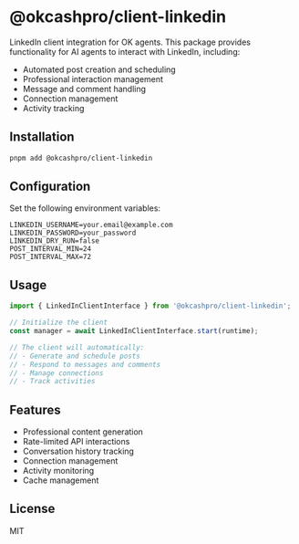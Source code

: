 # @okcashpro/client-linkedin

LinkedIn client integration for OK agents. This package provides functionality for AI agents to interact with LinkedIn, including:

- Automated post creation and scheduling
- Professional interaction management
- Message and comment handling
- Connection management
- Activity tracking

## Installation

```bash
pnpm add @okcashpro/client-linkedin
```

## Configuration

Set the following environment variables:

```env
LINKEDIN_USERNAME=your.email@example.com
LINKEDIN_PASSWORD=your_password
LINKEDIN_DRY_RUN=false
POST_INTERVAL_MIN=24
POST_INTERVAL_MAX=72
```

## Usage

```typescript
import { LinkedInClientInterface } from '@okcashpro/client-linkedin';

// Initialize the client
const manager = await LinkedInClientInterface.start(runtime);

// The client will automatically:
// - Generate and schedule posts
// - Respond to messages and comments
// - Manage connections
// - Track activities
```

## Features

- Professional content generation
- Rate-limited API interactions
- Conversation history tracking
- Connection management
- Activity monitoring
- Cache management

## License

MIT

